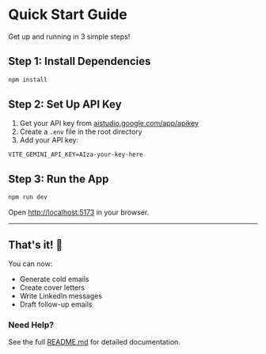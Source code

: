 # Quick Start Guide

Get up and running in 3 simple steps!

## Step 1: Install Dependencies

```bash
npm install
```

## Step 2: Set Up API Key

1. Get your API key from [aistudio.google.com/app/apikey](https://aistudio.google.com/app/apikey)
2. Create a `.env` file in the root directory
3. Add your API key:

```env
VITE_GEMINI_API_KEY=AIza-your-key-here
```

## Step 3: Run the App

```bash
npm run dev
```

Open [http://localhost:5173](http://localhost:5173) in your browser.

---

## That's it! 🎉

You can now:
- Generate cold emails
- Create cover letters
- Write LinkedIn messages
- Draft follow-up emails

### Need Help?

See the full [README.md](./README.md) for detailed documentation.
